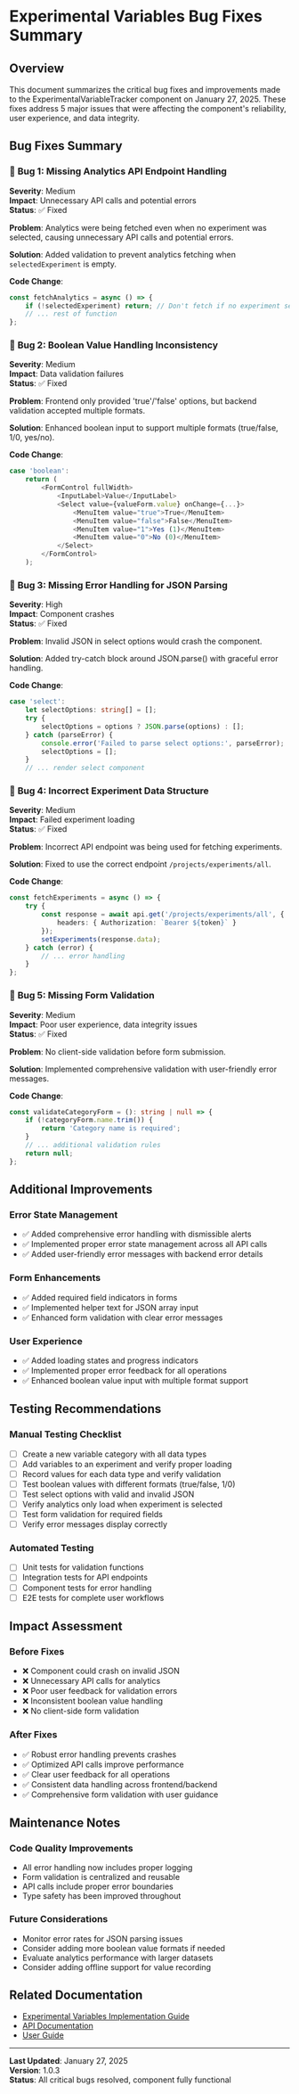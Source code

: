 # Experimental Variables Bug Fixes Summary

## Overview

This document summarizes the critical bug fixes and improvements made to the ExperimentalVariableTracker component on January 27, 2025. These fixes address 5 major issues that were affecting the component's reliability, user experience, and data integrity.

## Bug Fixes Summary

### 🐛 **Bug 1: Missing Analytics API Endpoint Handling**
**Severity**: Medium  
**Impact**: Unnecessary API calls and potential errors  
**Status**: ✅ Fixed

**Problem**: Analytics were being fetched even when no experiment was selected, causing unnecessary API calls and potential errors.

**Solution**: Added validation to prevent analytics fetching when `selectedExperiment` is empty.

**Code Change**:
```typescript
const fetchAnalytics = async () => {
    if (!selectedExperiment) return; // Don't fetch if no experiment selected
    // ... rest of function
};
```

### 🐛 **Bug 2: Boolean Value Handling Inconsistency**
**Severity**: Medium  
**Impact**: Data validation failures  
**Status**: ✅ Fixed

**Problem**: Frontend only provided 'true'/'false' options, but backend validation accepted multiple formats.

**Solution**: Enhanced boolean input to support multiple formats (true/false, 1/0, yes/no).

**Code Change**:
```typescript
case 'boolean':
    return (
        <FormControl fullWidth>
            <InputLabel>Value</InputLabel>
            <Select value={valueForm.value} onChange={...}>
                <MenuItem value="true">True</MenuItem>
                <MenuItem value="false">False</MenuItem>
                <MenuItem value="1">Yes (1)</MenuItem>
                <MenuItem value="0">No (0)</MenuItem>
            </Select>
        </FormControl>
    );
```

### 🐛 **Bug 3: Missing Error Handling for JSON Parsing**
**Severity**: High  
**Impact**: Component crashes  
**Status**: ✅ Fixed

**Problem**: Invalid JSON in select options would crash the component.

**Solution**: Added try-catch block around JSON.parse() with graceful error handling.

**Code Change**:
```typescript
case 'select':
    let selectOptions: string[] = [];
    try {
        selectOptions = options ? JSON.parse(options) : [];
    } catch (parseError) {
        console.error('Failed to parse select options:', parseError);
        selectOptions = [];
    }
    // ... render select component
```

### 🐛 **Bug 4: Incorrect Experiment Data Structure**
**Severity**: Medium  
**Impact**: Failed experiment loading  
**Status**: ✅ Fixed

**Problem**: Incorrect API endpoint was being used for fetching experiments.

**Solution**: Fixed to use the correct endpoint `/projects/experiments/all`.

**Code Change**:
```typescript
const fetchExperiments = async () => {
    try {
        const response = await api.get('/projects/experiments/all', {
            headers: { Authorization: `Bearer ${token}` }
        });
        setExperiments(response.data);
    } catch (error) {
        // ... error handling
    }
};
```

### 🐛 **Bug 5: Missing Form Validation**
**Severity**: Medium  
**Impact**: Poor user experience, data integrity issues  
**Status**: ✅ Fixed

**Problem**: No client-side validation before form submission.

**Solution**: Implemented comprehensive validation with user-friendly error messages.

**Code Change**:
```typescript
const validateCategoryForm = (): string | null => {
    if (!categoryForm.name.trim()) {
        return 'Category name is required';
    }
    // ... additional validation rules
    return null;
};
```

## Additional Improvements

### Error State Management
- ✅ Added comprehensive error handling with dismissible alerts
- ✅ Implemented proper error state management across all API calls
- ✅ Added user-friendly error messages with backend error details

### Form Enhancements
- ✅ Added required field indicators in forms
- ✅ Implemented helper text for JSON array input
- ✅ Enhanced form validation with clear error messages

### User Experience
- ✅ Added loading states and progress indicators
- ✅ Implemented proper error feedback for all operations
- ✅ Enhanced boolean value input with multiple format support

## Testing Recommendations

### Manual Testing Checklist
- [ ] Create a new variable category with all data types
- [ ] Add variables to an experiment and verify proper loading
- [ ] Record values for each data type and verify validation
- [ ] Test boolean values with different formats (true/false, 1/0)
- [ ] Test select options with valid and invalid JSON
- [ ] Verify analytics only load when experiment is selected
- [ ] Test form validation for required fields
- [ ] Verify error messages display correctly

### Automated Testing
- [ ] Unit tests for validation functions
- [ ] Integration tests for API endpoints
- [ ] Component tests for error handling
- [ ] E2E tests for complete user workflows

## Impact Assessment

### Before Fixes
- ❌ Component could crash on invalid JSON
- ❌ Unnecessary API calls for analytics
- ❌ Poor user feedback for validation errors
- ❌ Inconsistent boolean value handling
- ❌ No client-side form validation

### After Fixes
- ✅ Robust error handling prevents crashes
- ✅ Optimized API calls improve performance
- ✅ Clear user feedback for all operations
- ✅ Consistent data handling across frontend/backend
- ✅ Comprehensive form validation with user guidance

## Maintenance Notes

### Code Quality Improvements
- All error handling now includes proper logging
- Form validation is centralized and reusable
- API calls include proper error boundaries
- Type safety has been improved throughout

### Future Considerations
- Monitor error rates for JSON parsing issues
- Consider adding more boolean value formats if needed
- Evaluate analytics performance with larger datasets
- Consider adding offline support for value recording

## Related Documentation
- [Experimental Variables Implementation Guide](../implementation/EXPERIMENTAL_VARIABLES_IMPLEMENTATION.md)
- [API Documentation](../api/experimental-variables-api.md)
- [User Guide](../user-guides/experimental-variables.md)

---

**Last Updated**: January 27, 2025  
**Version**: 1.0.3  
**Status**: All critical bugs resolved, component fully functional 